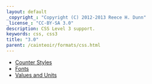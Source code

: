 ```yaml
---
layout: default
_copyright_: "Copyright (C) 2012-2013 Reece H. Dunn"
_license_: "CC-BY-SA 3.0"
description: CSS Level 3 support.
keywords: css, css3
title: "3.0"
parent: /cainteoir/formats/css.html
---
```


*  [Counter Styles](css3counterstyles)
*  [Fonts](css3fonts)
*  [Values and Units](css3values)
